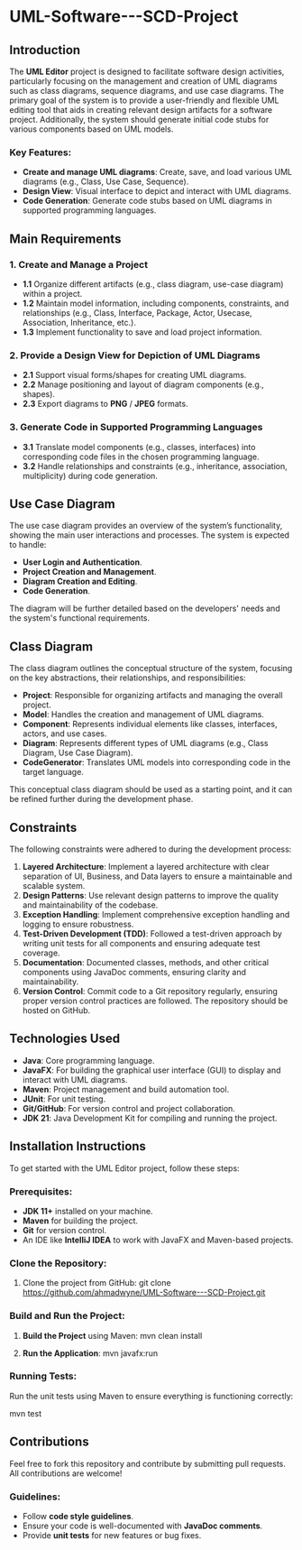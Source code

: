 # UML-Software---SCD-Project

## Introduction

The **UML Editor** project is designed to facilitate software design activities, particularly focusing on the management and creation of UML diagrams such as class diagrams, sequence diagrams, and use case diagrams. The primary goal of the system is to provide a user-friendly and flexible UML editing tool that aids in creating relevant design artifacts for a software project. Additionally, the system should generate initial code stubs for various components based on UML models.

### Key Features:
- **Create and manage UML diagrams**: Create, save, and load various UML diagrams (e.g., Class, Use Case, Sequence).
- **Design View**: Visual interface to depict and interact with UML diagrams.
- **Code Generation**: Generate code stubs based on UML diagrams in supported programming languages.

## Main Requirements

### 1. Create and Manage a Project
- **1.1** Organize different artifacts (e.g., class diagram, use-case diagram) within a project.
- **1.2** Maintain model information, including components, constraints, and relationships (e.g., Class, Interface, Package, Actor, Usecase, Association, Inheritance, etc.).
- **1.3** Implement functionality to save and load project information.

### 2. Provide a Design View for Depiction of UML Diagrams
- **2.1** Support visual forms/shapes for creating UML diagrams.
- **2.2** Manage positioning and layout of diagram components (e.g., shapes).
- **2.3** Export diagrams to **PNG** / **JPEG** formats.

### 3. Generate Code in Supported Programming Languages
- **3.1** Translate model components (e.g., classes, interfaces) into corresponding code files in the chosen programming language.
- **3.2** Handle relationships and constraints (e.g., inheritance, association, multiplicity) during code generation.

## Use Case Diagram

The use case diagram provides an overview of the system’s functionality, showing the main user interactions and processes. The system is expected to handle:
- **User Login and Authentication**.
- **Project Creation and Management**.
- **Diagram Creation and Editing**.
- **Code Generation**.

The diagram will be further detailed based on the developers' needs and the system's functional requirements.

## Class Diagram

The class diagram outlines the conceptual structure of the system, focusing on the key abstractions, their relationships, and responsibilities:
- **Project**: Responsible for organizing artifacts and managing the overall project.
- **Model**: Handles the creation and management of UML diagrams.
- **Component**: Represents individual elements like classes, interfaces, actors, and use cases.
- **Diagram**: Represents different types of UML diagrams (e.g., Class Diagram, Use Case Diagram).
- **CodeGenerator**: Translates UML models into corresponding code in the target language.

This conceptual class diagram should be used as a starting point, and it can be refined further during the development phase.

## Constraints

The following constraints were adhered to during the development process:

1. **Layered Architecture**: Implement a layered architecture with clear separation of UI, Business, and Data layers to ensure a maintainable and scalable system.
2. **Design Patterns**: Use relevant design patterns to improve the quality and maintainability of the codebase.
3. **Exception Handling**: Implement comprehensive exception handling and logging to ensure robustness.
4. **Test-Driven Development (TDD)**: Followed a test-driven approach by writing unit tests for all components and ensuring adequate test coverage.
5. **Documentation**: Documented classes, methods, and other critical components using JavaDoc comments, ensuring clarity and maintainability.
6. **Version Control**: Commit code to a Git repository regularly, ensuring proper version control practices are followed. The repository should be hosted on GitHub.

## Technologies Used

- **Java**: Core programming language.
- **JavaFX**: For building the graphical user interface (GUI) to display and interact with UML diagrams.
- **Maven**: Project management and build automation tool.
- **JUnit**: For unit testing.
- **Git/GitHub**: For version control and project collaboration.
- **JDK 21**: Java Development Kit for compiling and running the project.

## Installation Instructions

To get started with the UML Editor project, follow these steps:

### Prerequisites:
- **JDK 11+** installed on your machine.
- **Maven** for building the project.
- **Git** for version control.
- An IDE like **IntelliJ IDEA** to work with JavaFX and Maven-based projects.

### Clone the Repository:
1. Clone the project from GitHub:
   git clone https://github.com/ahmadwyne/UML-Software---SCD-Project.git   

### Build and Run the Project:

1. **Build the Project** using Maven:
   mvn clean install

2. **Run the Application**:
   mvn javafx:run

### Running Tests:
Run the unit tests using Maven to ensure everything is functioning correctly:

mvn test

## Contributions

Feel free to fork this repository and contribute by submitting pull requests. All contributions are welcome!

### Guidelines:
- Follow **code style guidelines**.
- Ensure your code is well-documented with **JavaDoc comments**.
- Provide **unit tests** for new features or bug fixes.

